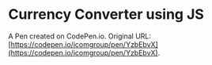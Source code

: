 # Currency Converter using JS

A Pen created on CodePen.io. Original URL: [https://codepen.io/icomgroup/pen/YzbEbvX](https://codepen.io/icomgroup/pen/YzbEbvX).

